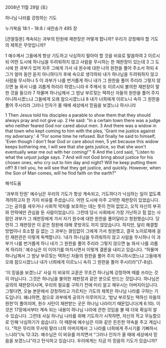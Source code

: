 2008년 11월 29일 (토)

하나님 나라를 강청하는 기도



누가복음 18:1 - 18:8 / 새찬송가 495 장


[관찰질문]
계속되는 과부의 탄원에 재판장은 어떻게 합니까? 
우리가 강청해야 할 기도의 제목은 무엇입니까? 

1 예수께서 그들에게 항상 기도하고 낙심하지 말아야 할 것을 비유로 말씀하여 
2 이르시되 어떤 도시에 하나님을 두려워하지 않고 사람을 무시하는 한 재판장이 있는데 
3 그 도시에 한 과부가 있어 자주 그에게 가서 내 원수에 대한 나의 원한을 풀어 주소서 하되 
4 그가 얼마 동안 듣지 아니하다가 후에 속으로 생각하되 내가 하나님을 두려워하지 않고 사람을 무시하나 
5 이 과부가 나를 번거롭게 하니 내가 그 원한을 풀어 주리라 그렇지 않으면 늘 와서 나를 괴롭게 하리라 하였느니라 
6 주께서 또 이르시되 불의한 재판장이 말한 것을 들으라 
7 하물며 하나님께서 그 밤낮 부르짖는 택하신 자들의 원한을 풀어 주지 아니하시겠느냐 그들에게 오래 참으시겠느냐 
8 내가 너희에게 이르노니 속히 그 원한을 풀어 주시리라 그러나 인자가 올 때에 세상에서 믿음을 보겠느냐 하시니라 

1 Then Jesus told his disciples a parable to show them that they should always pray and not give up. 
2 He said: "In a certain town there was a judge who neither feared God nor cared about men. 
3 And there was a widow in that town who kept coming to him with the plea, 'Grant me justice against my adversary.' 
4 "For some time he refused. But finally he said to himself, 'Even though I don't fear God or care about men, 
5 yet because this widow keeps bothering me, I will see that she gets justice, so that she won't eventually wear me out with her coming!'" 
6 And the Lord said, "Listen to what the unjust judge says. 
7 And will not God bring about justice for his chosen ones, who cry out to him day and night? Will he keep putting them off? 
8 I tell you, he will see that they get justice, and quickly. However, when the Son of Man comes, will he find faith on the earth?"

해석도움





'과부의 탄원'
 예수님은 우리의 기도가 항상 계속되고, 기도하다가 낙심하는 일이 없도록 격려하고자 한 가지 비유를 주셨습니다. 어떤 도시에 아주 고약한 재판장이 있었습니다. 그는 공의를 세우거나 사회적 약자를 보호하는 데는 뜻이 전혀 없었고, 오직 자신의 부귀와 안락에만 관심을 둔 사람이었습니다. 그런데 당시 사회에서 가장 가난하고 힘 없는 사람인 과부가 그 재판장에게 가서 자기 원수에 대한 원한을 풀어달라고 청원했습니다. 당연히 그 재판장은 이 같은 청원에 대해 콧방귀도 끼지 않았습니다. 하지만, 달리 해결할 방법이나 호소할 길 없는 그 과부는 끊임없이 그에게 가서 청원했고, 결국 노이로제에 걸린 재판관은 이렇게 독백합니다. ‘내가 하나님을 두려워하지 않고 사람을 무시하나 이 과부가 나를 번거롭게 하니 내가 그 원한을 풀어 주리라 그렇지 않으면 늘 와서 나를 괴롭게 하리라.’ 예수님은 이 이야기를 마치시면서 이렇게 결론을 내리고 있습니다. “하물며 하나님께서 그 밤낮 부르짖는 택하신 자들의 원한을 풀어 주지 아니하시겠느냐 그들에게 오래 참으시겠느냐 내가 너희에게 이르노니 속히 그 원한을 풀어 주시리라”(7-8상).     

'이 믿음을 보겠느냐'
 사실 이 비유의 교훈은 무조건 하나님께 강청하며 떼를 쓰라는 것이 아닙니다. 그것은 하나님을 불의한 재판장과 같은 분으로 만드는 것입니다. 하나님은 공의의 재판장이시며, 우리의 필요를 구하기 전에 미리 알고 채우시는 아버지이십니다. 그렇다면, 오늘 본문에서 강청하라고 가르치는 기도의 제목은 하나님 나라를 구하는 기도입니다. 왜냐하면, 참으로 과부에게 공의가 이루어지고, ‘밤낮 부르짖는 택하신 자들의 원한’이 풀어지며, 원수 사탄이 재판받는 곳은 하나님 나라이기 때문입니다(계 6:10). 이것은 17장에서부터 계속 되는 내용이 하나님 나라에 관한 것임을 볼 때 더욱 확실히 알 수 있습니다. 그런데 사실 하나님 나라를 위해 기도하기 시작하면, 자신의 작고 무능함으로 인해 낙심하기가 쉽습니다. 이 때문에 예수님은 이와 같은 든든한 약속을 주고 계십니다. “적은 무리여 무서워 말라 너희 아버지께서 그 나라를 너희에게 주시기를 기뻐하시느니라”(눅 12:32). 예수님은 이 비유를 마치면서 “그러나 인자가 올 때에 세상에서 믿음을 보겠느냐”라고 탄식하고 있습니다. 우리에게는 지금 이 믿음의 기도가 있습니까?